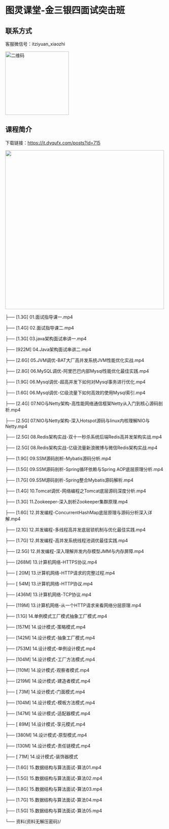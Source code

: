 # 图灵课堂-金三银四面试突击班

## 联系方式

客服微信号：itziyuan_xiaozhi

<img src="https://ziyuanyun.oss-cn-guangzhou.aliyuncs.com/common/20240614073449/666b82192834a.jpg" width="200" height="200" alt="二维码">

## 课程简介

下载链接：https://it.dyqufx.com/posts?id=715

<img src="https://ziyuanyun.oss-cn-guangzhou.aliyuncs.com/yun/20240515152232/664462b846f0e.jpg" width="500" alt="">

  

 ├── [1.3G] 01.面试指导课一.mp4

 ├── [1.4G] 02.面试指导课二.mp4

 ├── [1.3G] 03.java架构面试串讲一.mp4

 ├── [922M] 04.Java架构面试串讲二.mp4

 ├── [2.6G] 05.JVM调优-BAT大厂高并发系统JVM性能优化实战.mp4

 ├── [2.8G] 06.MySQL调优-阿里巴巴内部Mysql性能优化最佳实践.mp4

 ├── [1.9G] 06.Mysql调优-超高并发下如何对Mysql事务进行优化.mp4

 ├── [1.6G] 06.Mysql调优-亿级流量下如何高效的使用Mysql索引.mp4

 ├── [2.4G] 07.NIO与Netty架构-高性能网络通信框架Netty从入门到核心源码剖析.mp4

 ├── [2.5G] 07.NIO与Netty架构-深入Hotspot源码与linux内核理解NIO与Netty.mp4

 ├── [2.5G] 08.Redis架构实战-双十一秒杀系统后端Redis高并发架构实战.mp4

 ├── [2.5G] 08.Redis架构实战-亿级流量新浪微博与微信Redis架构实战.mp4

 ├── [1.9G] 09.SSM源码剖析-Mybatis源码分析.mp4

 ├── [1.5G] 09.SSM源码剖析-Spring循环依赖与Spring AOP底层原理分析.mp4

 ├── [1.7G] 09.SSM源码剖析-Spring整合Mybatis源码解析.mp4

 ├── [1.4G] 10.Tomcat调优-网络编程之Tomcat底层源码深度分析.mp4

 ├── [1.3G] 11.Zookeeper-深入剖析Zookeeper集群原理.mp4

 ├── [1.6G] 12.并发编程-ConcurrentHashMap底层原理与源码分析深入详解.mp4

 ├── [2.1G] 12.并发编程-多线程高并发底层锁机制与优化最佳实践.mp4

 ├── [1.7G] 12.并发编程-高并发系统线程池调优最佳实践.mp4

 ├── [2.5G] 12.并发编程-深入理解并发内存模型JMM与内存屏障.mp4

 ├── [268M] 13.计算机网络-HTTPS协议.mp4

 ├── [ 20M] 13.计算机网络-HTTP请求的完整过程.mp4

 ├── [ 54M] 13.计算机网络-HTTP协议.mp4

 ├── [436M] 13.计算机网络-TCP协议.mp4

 ├── [119M] 13.计算机网络-从一个HTTP请求来看网络分层原理.mp4

 ├── [1.1G] 14.单例模式工厂模式抽象工厂模式.mp4

 ├── [157M] 14.设计模式-策略模式.mp4

 ├── [142M] 14.设计模式-抽象工厂模式.mp4

 ├── [753M] 14.设计模式-单例设计模式.mp4

 ├── [104M] 14.设计模式-工厂方法模式.mp4

 ├── [110M] 14.设计模式-观察者模式.mp4

 ├── [219M] 14.设计模式-建造者模式.mp4

 ├── [ 73M] 14.设计模式-门面模式.mp4

 ├── [104M] 14.设计模式-模板方法模式.mp4

 ├── [147M] 14.设计模式-适配器模式.mp4

 ├── [ 89M] 14.设计模式-享元模式.mp4

 ├── [380M] 14.设计模式-原型模式.mp4

 ├── [130M] 14.设计模式-责任链模式.mp4

 ├── [ 71M] 14.设计模式-装饰器模式

 ├── [1.6G] 15.数据结构与算法面试-算法01.mp4

 ├── [1.5G] 15.数据结构与算法面试-算法02.mp4

 ├── [1.8G] 15.数据结构与算法面试-算法03.mp4

 ├── [1.7G] 15.数据结构与算法面试-算法04.mp4

 ├── [1.5G] 15.数据结构与算法面试-算法05.mp4

 └── 资料(资料无解压密码)/

  